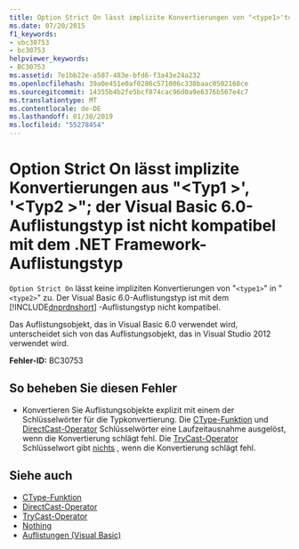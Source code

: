 ```yaml
---
title: Option Strict On lässt implizite Konvertierungen von "<type1>'to'<type2>"; der Visual Basic 6.0-Auflistungstyp ist nicht kompatibel mit dem .NET Framework-Auflistungstyp
ms.date: 07/20/2015
f1_keywords:
- vbc30753
- bc30753
helpviewer_keywords:
- BC30753
ms.assetid: 7e1bb22e-a507-483e-bfd6-f3a43e24a232
ms.openlocfilehash: 39a0e451e0af0286c571006c338baac0502168ce
ms.sourcegitcommit: 14355b4b2fe5bcf874cac96d0a9e6376b567e4c7
ms.translationtype: MT
ms.contentlocale: de-DE
ms.lasthandoff: 01/30/2019
ms.locfileid: "55278454"
---
```

# <a name="option-strict-on-disallows-implicit-conversions-from-type1-to-type2-the-visual-basic-60-collection-type-is-not-compatible-with-the-net-framework-collection-type"></a>Option Strict On lässt implizite Konvertierungen aus "\<Typ1 >', '\<Typ2 >"; der Visual Basic 6.0-Auflistungstyp ist nicht kompatibel mit dem .NET Framework-Auflistungstyp
`Option Strict On` lässt keine impliziten Konvertierungen von "`<type1>`" in "`<type2>`" zu. Der Visual Basic 6.0-Auflistungstyp ist mit dem [!INCLUDE[dnprdnshort](~/includes/dnprdnshort-md.md)] -Auflistungstyp nicht kompatibel.

 Das Auflistungsobjekt, das in Visual Basic 6.0 verwendet wird, unterscheidet sich von das Auflistungsobjekt, das in Visual Studio 2012 verwendet wird.

 **Fehler-ID:** BC30753

## <a name="to-correct-this-error"></a>So beheben Sie diesen Fehler

-   Konvertieren Sie Auflistungsobjekte explizit mit einem der Schlüsselwörter für die Typkonvertierung. Die [CType-Funktion](../../visual-basic/language-reference/functions/ctype-function.md) und [DirectCast-Operator](../../visual-basic/language-reference/operators/directcast-operator.md) Schlüsselwörter eine Laufzeitausnahme ausgelöst, wenn die Konvertierung schlägt fehl. Die [TryCast-Operator](../../visual-basic/language-reference/operators/trycast-operator.md) Schlüsselwort gibt [nichts](../../visual-basic/language-reference/nothing.md) , wenn die Konvertierung schlägt fehl.

## <a name="see-also"></a>Siehe auch

- [CType-Funktion](../../visual-basic/language-reference/functions/ctype-function.md)
- [DirectCast-Operator](../../visual-basic/language-reference/operators/directcast-operator.md)
- [TryCast-Operator](../../visual-basic/language-reference/operators/trycast-operator.md)
- [Nothing](../../visual-basic/language-reference/nothing.md)
- [Auflistungen (Visual Basic)](~/docs/visual-basic/programming-guide/concepts/collections.md)